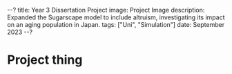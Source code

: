 --?
title: Year 3 Dissertation Project
image: Project Image
description: Expanded the Sugarscape model to include altruism, investigating its impact on an aging population in Japan.
tags: ["Uni", "Simulation"]
date: September 2023
--?

# Project thing